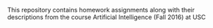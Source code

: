 This repository contains homework assignments along with their descriptions from the course Artificial Intelligence (Fall 2016) at USC
